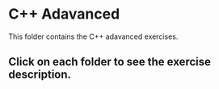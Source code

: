 # C++ Adavanced

This folder contains the C++ adavanced exercises.

## Click on each folder to see the exercise description.
